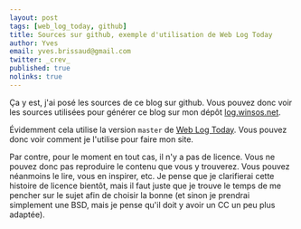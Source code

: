 ```yaml
---
layout: post
tags: [web_log_today, github]
title: Sources sur github, exemple d'utilisation de Web Log Today
author: Yves
email: yves.brissaud@gmail.com
twitter: _crev_
published: true
nolinks: true
---
```


Ça y est, j'ai posé les sources de ce blog sur github. Vous pouvez donc voir les sources utilisées pour générer ce blog sur mon dépôt [log.winsos.net](https://github.com/eunomie/log.winsos.net).

Évidemment cela utilise la version `master` de [Web Log Today](http://log.winsos.net/2013/01/30/web-log-today-est-juillet.html). Vous pouvez donc voir comment je l'utilise pour faire mon site.

Par contre, pour le moment en tout cas, il n'y a pas de licence. Vous ne pouvez donc pas reproduire le contenu que vous y trouverez. Vous pouvez néanmoins le lire, vous en inspirer, etc. Je pense que je clarifierai cette histoire de licence bientôt, mais il faut juste que je trouve le temps de me pencher sur le sujet afin de choisir la bonne (et sinon je prendrai simplement une BSD, mais je pense qu'il doit y avoir un CC un peu plus adaptée).
